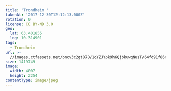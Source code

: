 ```yaml
---
title: 'Trondheim '
takenAt: '2017-12-30T12:12:13.000Z'
rotation: 0
license: CC BY-ND 3.0
geo:
  lat: 63.401855
  lng: 10.314901
tags:
  - Trondheim
url: >-
  //images.ctfassets.net/bncv3c2gt878/1qYZJYpk9h6QjbkuwqNusT/64fd91f86ce01eed9b071ede79477578/trondheim_25518318448_o
size: 1419749
image:
  width: 4007
  height: 2254
contentType: image/jpeg
---
```


